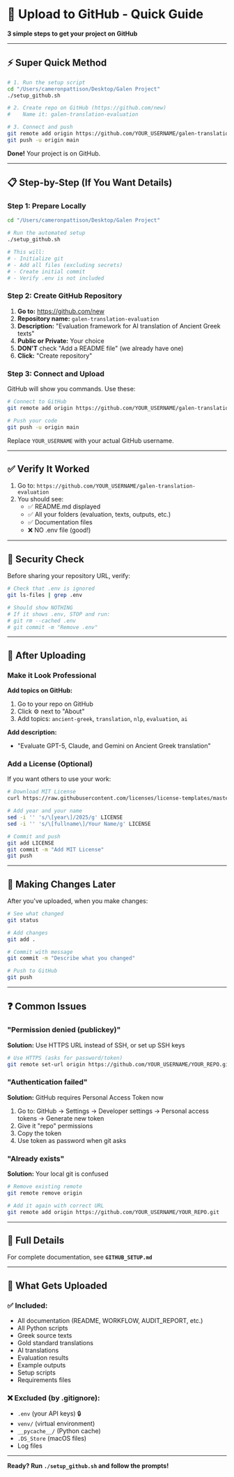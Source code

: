 # 🚀 Upload to GitHub - Quick Guide

**3 simple steps to get your project on GitHub**

---

## ⚡ Super Quick Method

```bash
# 1. Run the setup script
cd "/Users/cameronpattison/Desktop/Galen Project"
./setup_github.sh

# 2. Create repo on GitHub (https://github.com/new)
#    Name it: galen-translation-evaluation

# 3. Connect and push
git remote add origin https://github.com/YOUR_USERNAME/galen-translation-evaluation.git
git push -u origin main
```

**Done!** Your project is on GitHub.

---

## 📋 Step-by-Step (If You Want Details)

### Step 1: Prepare Locally

```bash
cd "/Users/cameronpattison/Desktop/Galen Project"

# Run the automated setup
./setup_github.sh

# This will:
# - Initialize git
# - Add all files (excluding secrets)
# - Create initial commit
# - Verify .env is not included
```

### Step 2: Create GitHub Repository

1. **Go to:** https://github.com/new
2. **Repository name:** `galen-translation-evaluation`
3. **Description:** "Evaluation framework for AI translation of Ancient Greek texts"
4. **Public or Private:** Your choice
5. **DON'T** check "Add a README file" (we already have one)
6. **Click:** "Create repository"

### Step 3: Connect and Upload

GitHub will show you commands. Use these:

```bash
# Connect to GitHub
git remote add origin https://github.com/YOUR_USERNAME/galen-translation-evaluation.git

# Push your code
git push -u origin main
```

Replace `YOUR_USERNAME` with your actual GitHub username.

---

## ✅ Verify It Worked

1. Go to: `https://github.com/YOUR_USERNAME/galen-translation-evaluation`
2. You should see:
   - ✅ README.md displayed
   - ✅ All your folders (evaluation, texts, outputs, etc.)
   - ✅ Documentation files
   - ❌ NO .env file (good!)

---

## 🔐 Security Check

Before sharing your repository URL, verify:

```bash
# Check that .env is ignored
git ls-files | grep .env

# Should show NOTHING
# If it shows .env, STOP and run:
# git rm --cached .env
# git commit -m "Remove .env"
```

---

## 📝 After Uploading

### Make it Look Professional

**Add topics on GitHub:**
1. Go to your repo on GitHub
2. Click ⚙️ next to "About"
3. Add topics: `ancient-greek`, `translation`, `nlp`, `evaluation`, `ai`

**Add description:**
- "Evaluate GPT-5, Claude, and Gemini on Ancient Greek translation"

### Add a License (Optional)

If you want others to use your work:

```bash
# Download MIT License
curl https://raw.githubusercontent.com/licenses/license-templates/master/templates/mit.txt > LICENSE

# Add year and your name
sed -i '' 's/\[year\]/2025/g' LICENSE
sed -i '' 's/\[fullname\]/Your Name/g' LICENSE

# Commit and push
git add LICENSE
git commit -m "Add MIT License"
git push
```

---

## 🔄 Making Changes Later

After you've uploaded, when you make changes:

```bash
# See what changed
git status

# Add changes
git add .

# Commit with message
git commit -m "Describe what you changed"

# Push to GitHub
git push
```

---

## ❓ Common Issues

### "Permission denied (publickey)"

**Solution:** Use HTTPS URL instead of SSH, or set up SSH keys

```bash
# Use HTTPS (asks for password/token)
git remote set-url origin https://github.com/YOUR_USERNAME/YOUR_REPO.git
```

### "Authentication failed"

**Solution:** GitHub requires Personal Access Token now

1. Go to: GitHub → Settings → Developer settings → Personal access tokens → Generate new token
2. Give it "repo" permissions
3. Copy the token
4. Use token as password when git asks

### "Already exists"

**Solution:** Your local git is confused

```bash
# Remove existing remote
git remote remove origin

# Add it again with correct URL
git remote add origin https://github.com/YOUR_USERNAME/YOUR_REPO.git
```

---

## 📖 Full Details

For complete documentation, see **`GITHUB_SETUP.md`**

---

## 🎯 What Gets Uploaded

### ✅ Included:
- All documentation (README, WORKFLOW, AUDIT_REPORT, etc.)
- All Python scripts
- Greek source texts
- Gold standard translations  
- AI translations
- Evaluation results
- Example outputs
- Setup scripts
- Requirements files

### ❌ Excluded (by .gitignore):
- `.env` (your API keys) 🔒
- `venv/` (virtual environment)
- `__pycache__/` (Python cache)
- `.DS_Store` (macOS files)
- Log files

---

**Ready? Run `./setup_github.sh` and follow the prompts!**

